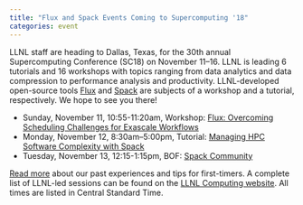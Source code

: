 ```yaml
---
title: "Flux and Spack Events Coming to Supercomputing '18"
categories: event
---
```


LLNL staff are heading to Dallas, Texas, for the 30th annual Supercomputing Conference (SC18) on November 11–16. LLNL is leading 6 tutorials and 16 workshops with topics ranging from data analytics and data compression to performance analysis and productivity. LLNL-developed open-source tools [Flux](https://github.com/flux-framework) and [Spack](https://github.com/spack/spack) are subjects of a workshop and a tutorial, respectively. We hope to see you there!

- Sunday, November 11, 10:55-11:20am, Workshop: [Flux: Overcoming Scheduling Challenges for Exascale Workflows](https://sc18.supercomputing.org/presentation/?id=ws_works115&sess=sess163)
- Monday, November 12, 8:30am–5:00pm, Tutorial: [Managing HPC Software Complexity with Spack](https://sc18.supercomputing.org/presentation/?id=tut165&sess=sess252)
- Tuesday, November 13, 12:15-1:15pm, BOF: [Spack Community](https://sc18.supercomputing.org/presentation/?id=bof173&sess=sess428) 

[Read more](https://computing.llnl.gov/newsroom/looking-ahead-sc18) about our past experiences and tips for first-timers. A complete list of LLNL-led sessions can be found on the [LLNL Computing website](https://computing.llnl.gov/sc18-event-calendar). All times are listed in Central Standard Time.
